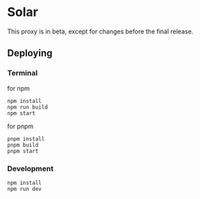 # Solar

This proxy is in beta, except for changes before the final release.

## Deploying

### Terminal

for npm

```
npm install
npm run build
npm start
```

for pnpm

```
pnpm install
pnpm build
pnpm start
```

### Development

```
npm install
npm run dev
```
